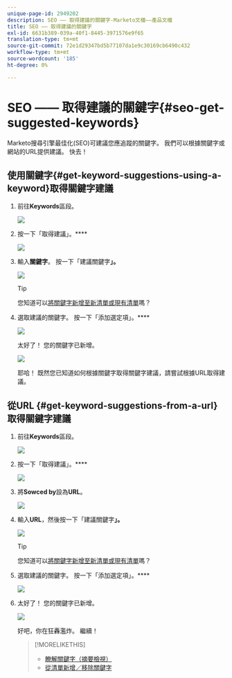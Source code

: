 ```yaml
---
unique-page-id: 2949202
description: SEO —— 取得建議的關鍵字-Marketo文檔——產品文檔
title: SEO —— 取得建議的關鍵字
exl-id: 6631b389-039a-40f1-8445-3971576e9f65
translation-type: tm+mt
source-git-commit: 72e1d29347bd5b77107da1e9c30169cb6490c432
workflow-type: tm+mt
source-wordcount: '185'
ht-degree: 0%

---
```


# SEO —— 取得建議的關鍵字{#seo-get-suggested-keywords}

Marketo搜尋引擎最佳化(SEO)可建議您應追蹤的關鍵字。 我們可以根據關鍵字或網站的URL提供建議。 快去！

## 使用關鍵字{#get-keyword-suggestions-using-a-keyword}取得關鍵字建議

1. 前往&#x200B;**Keywords**&#x200B;區段。

   ![](assets/image2014-9-18-10-3a51-3a41.png)

1. 按一下「取得建議」。****

   ![](assets/image2014-9-18-10-3a52-3a42.png)

1. 輸入&#x200B;**關鍵字**。 按一下「建議關鍵字&#x200B;**」。**

   ![](assets/image2014-9-18-10-3a53-3a14.png)

   >[!TIP]
   >
   >您知道可以[將關鍵字新增至新清單或現有清單](/help/marketo/product-docs/additional-apps/seo/understanding-seo/seo-managing-lists.md)嗎？

1. 選取建議的關鍵字。 按一下「添加選定項」。****

   ![](assets/image2014-9-18-10-3a54-3a12.png)

   太好了！ 您的關鍵字已新增。

   ![](assets/image2014-9-18-10-3a54-3a16.png)

   耶哈！ 既然您已知道如何根據關鍵字取得關鍵字建議，請嘗試根據URL取得建議。

## 從URL {#get-keyword-suggestions-from-a-url}取得關鍵字建議

1. 前往&#x200B;**Keywords**&#x200B;區段。

   ![](assets/image2014-9-18-10-3a54-3a26.png)

1. 按一下「取得建議」。****

   ![](assets/image2014-9-18-11-3a4-3a43.png)

1. 將&#x200B;**Sowced by**&#x200B;設為&#x200B;**URL**。

   ![](assets/image2014-9-18-11-3a4-3a52.png)

1. 輸入&#x200B;**URL**，然後按一下「建議關鍵字&#x200B;**」。**

   ![](assets/image2014-9-18-11-3a5-3a7.png)

   >[!TIP]
   >
   >您知道可以[將關鍵字新增至新清單或現有清單](/help/marketo/product-docs/additional-apps/seo/understanding-seo/seo-managing-lists.md)嗎？

1. 選取建議的關鍵字。 按一下「添加選定項」。****

   ![](assets/image2014-9-18-11-3a8-3a3.png)

1. 太好了！ 您的關鍵字已新增。

   ![](assets/image2014-9-18-11-3a8-3a25.png)

   好吧，你在狂轟濫炸。 繼續！

   >[!MORELIKETHIS]
   >
   >* [瞭解關鍵字（摘要檢視）](/help/marketo/product-docs/additional-apps/seo/keywords/seo-understanding-keywords.md)
   >* [從清單新增／移除關鍵字](/help/marketo/product-docs/additional-apps/seo/keywords/seo-add-remove-keywords-from-a-list.md)

